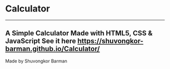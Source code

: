 # Calculator
-------------------
A Simple Calculator
Made with HTML5, CSS & JavaScript
See it here
https://shuvongkor-barman.github.io/Calculator/
-------------------
Made by Shuvongkor Barman
